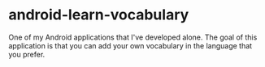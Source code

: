 android-learn-vocabulary
========================

One of my Android applications that I've developed alone. The goal of this application is that you can add your own vocabulary in the language that you prefer.
